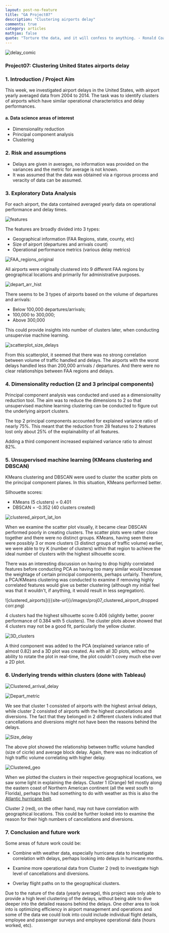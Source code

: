 ```yaml
---
layout: post-no-feature
title: "GA Project07"
description: "Clustering airports delay"
comments: true
category: articles
mathjax: false
quote: "Torture the data, and it will confess to anything. - Ronald Coase, Economics, Nobel Prize Laureate"
---
```


![delay_comic]({{site-url}}/images/proj07_comic.jpg)

### Project07: Clustering United States airports delay

### 1. Introduction / Project Aim

This week, we investigated airport delays in the United States, with airport yearly averaged data from 2004 to 2014. The task was to identify clusters of airports which have similar operational characteristics and delay performances.

#### a. Data science areas of interest

- Dimensionality reduction
- Principal component analysis
- Clustering

### 2. Risk and assumptions

- Delays are given in averages, no information was provided on the variances and the metric for average is not known.
- It was assumed that the data was obtained via a rigorous process and veracity of data can be assumed.

### 3. Exploratory Data Analysis

For each airport, the data contained averaged yearly data on operational performance and delay times.

![features]({{site-url}}/images/proj07_features.png)

The features are broadly divided into 3 types:

- Geographical information (FAA Regions, state, county, etc)
- Size of airport (departures and arrivals count)
- Operational performance metrics (various delay metrics)

![FAA_regions_original]({{site-url}}/images/proj07_original_FAA_REGIONS.png)

All airports were originally clustered into 9 different FAA regions by geographical locations and primarily for administrative purposes.

![depart_arr_hist]({{site-url}}/images/proj07_hist_depart_arr.png)

There seems to be 3 types of airports based on the volume of departures and arrivals:

- Below 100,000 departures/arrivals; 
- 100,000 to 300,000;
- Above 300,000

This could provide insights into number of clusters later, when conducting unsupervise machine learning.

![scatterplot_size_delays]({{site-url}}/images/proj07_scatterplot_delay_traffic.png)

From this scatterplot, it seemed that there was no strong correlation between volume of traffic handled and delays. The airports with the worst delays handled less than 200,000 arrivals / departures. And there were no clear relationships between FAA regions and delays.

### 4. Dimensionality reduction (2 and 3 principal components)

Principal component analysis was conducted and used as a dimensionality reduction tool. The aim was to reduce the dimensions to 2 so that unsupervised machine learning clustering can be conducted to figure out the underlying airport clusters.

The top 2 principal components accounted for explained variance ratio of nearly 75%. This meant that the reduction from 28 features to 2 features lost only about 25% of the explainability of all features.

Adding a third component increased explained variance ratio to almost 82%.

### 5. Unsupervised machine learning (KMeans clustering and DBSCAN)

KMeans clustering and DBSCAN were used to cluster the scatter plots on the principal component planes. In this situation, KMeans performed better.

Silhouette scores:
- KMeans (5 clusters) = 0.401
- DBSCAN = -0.352 (40 clusters created)

![clustered_airport_lat_lon]({{site-url}}/images/proj07_clustered_airport_lat_lon_all.png)

When we examine the scatter plot visually, it became clear DBSCAN performed poorly in creating clusters. The scatter plots were rather close together and there were no distinct groups. KMeans, having seen there were possibly 3 or more clusters (3 distinct groups of traffic volume) earlier, we were able to try K (number of clusters) within that region to achieve the ideal number of clusters with the highest silhouette score.

There was an interesting discussion on having to drop highly correlated features before conducting PCA as having too many similar would increase the weightage of certain principal components, perhaps unfairly. Therefore, a PCA/KMeans clustering was conducted to examine if removing highly correlated features would give us better clustering (although my initial feel was that it wouldn't, if anything, it would result in less segregation).

![clustered_airports]({{site-url}}/images/proj07_clustered_airport_dropped corr.png)

4 clusters had the highest silhouette score 0.406 (slightly better, poorer performance of 0.384 with 5 clusters). The cluster plots above showed that 4 clusters may not be a good fit, particularly the yellow cluster.

![3D_clusters]({{site-url}}/images/proj07_3D_pca_kmeans.png)

A third component was added to the PCA (explained variance ratio of almost 0.82) and a 3D plot was created. As with all 3D plots, without the ability to rotate the plot in real-time, the plot couldn't covey much else over a 2D plot.

### 6. Underlying trends within clusters (done with Tableau)

![Clustered_arrival_delay]({{site-url}}/images/proj07_clustered_arrival_delays.png)

![Depart_metric]({{site-url}}/images/proj07_depart_metric.png)

We see that cluster 1 consisted of airports with the highest arrival delays, while cluster 2 consisted of airports with the highest cancellations and diversions. The fact that they belonged in 2 different clusters indicated that cancellations and diversions might not have been the reasons behind the delays.

![Size_delay]({{site-url}}/images/proj07_size_delay.png)

The above plot showed the relationship between traffic volume handled (size of cicrle) and average block delay. Again, there was no indication of high traffic volume correlating with higher delay.

![Clustered_geo]({{site-url}}/images/proj07_clustered_airports.png)

When we plotted the clusters in their respective geographical locations, we saw some light in explaining the delays. Cluster 1 (Orange) fell mostly along the eastern coast of Northern American continent (all the west south to Florida), perhaps this had something to do with weather as this is also the [Atlantic hurricane belt](http://www.nhc.noaa.gov/climo/).

Cluster 2 (red), on the other hand, may not have correlation with geographical locations. This could be further looked into to examine the reason for their high numbers of cancellations and diversions.

### 7. Conclusion and future work

Some areas of future work could be:

- Combine with weather data, especially hurricane data to investigate correlation with delays, perhaps looking into delays in hurricane months.

- Examine more operational data from Cluster 2 (red) to investigate high level of cancellations and diversions.

- Overlay flight paths on to the geographical clusters.

Due to the nature of the data (yearly average), this project was only able to provide a high level clustering of the delays, without being able to dive deeper into the detailed reasons behind the delays. One other area to look into is optimizing efficiency in airport management and operations and some of the data we could look into could include individual flight details, employee and passenger surveys and employee operational data (hours worked, etc).
